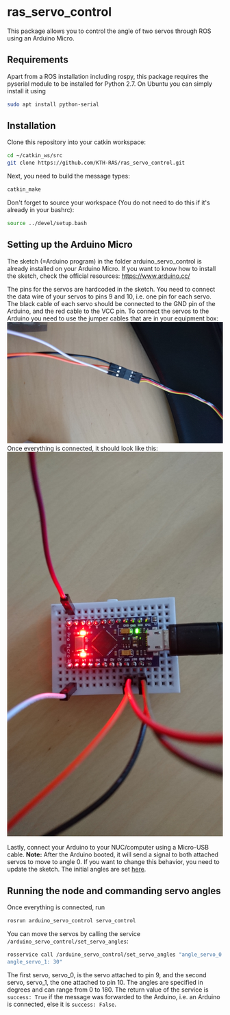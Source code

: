 # ras_servo_control
This package allows you to control the angle of two servos through ROS using an Arduino Micro.

## Requirements
Apart from a ROS installation including rospy, this package requires the pyserial module to be installed for Python 2.7. On Ubuntu you can simply install it using
```bash
sudo apt install python-serial
```

## Installation
Clone this repository into your catkin workspace:
```bash
cd ~/catkin_ws/src
git clone https://github.com/KTH-RAS/ras_servo_control.git
```
Next, you need to build the message types:
```bash
catkin_make
```
Don't forget to source your workspace (You do not need to do this if it's already in your bashrc):
```bash
source ../devel/setup.bash
```
## Setting up the Arduino Micro
The sketch (=Arduino program) in the folder arduino_servo_control is already installed on your Arduino Micro.
If you want to know how to install the sketch, check the official resources: https://www.arduino.cc/

The pins for the servos are hardcoded in the sketch. You need to connect the
data wire of your servos to pins 9 and 10, i.e. one pin for each servo. The black cable of each servo
should be connected to the GND pin of the Arduino, and the red cable to the VCC pin.
To connect the servos to the Arduino you need to use the jumper cables that are in your equipment box:
![How to connect a servo with jumper cables](https://github.com/KTH-RAS/ras_servo_control/blob/master/docs/DSC_1047.JPG)
Once everything is connected, it should look like this:
![Connecting servos to breadboard](https://github.com/KTH-RAS/ras_servo_control/blob/master/docs/DSC_1046.JPG)

Lastly, connect your Arduino to your NUC/computer using a Micro-USB cable. **Note:** After the Arduino booted, it will send a signal to both attached servos to move to angle 0. If you want to change this behavior, you need to update the sketch. The initial angles are set [here](https://github.com/KTH-RAS/ras_servo_control/blob/master/arduino_servo_control/arduino_servo_control.ino#L9).

## Running the node and commanding servo angles
Once everything is connected, run 
```bash
rosrun arduino_servo_control servo_control
```
You can move the servos by calling the service `/arduino_servo_control/set_servo_angles`:
```bash
rosservice call /arduino_servo_control/set_servo_angles "angle_servo_0: 90  
angle_servo_1: 30"
```
The first servo, servo_0, is the servo attached to pin 9, and the second servo, servo_1, the one attached to pin 10.
The angles are specified in degrees and can range from 0 to 180. The return value of the service is `success: True` if
the message was forwarded to the Arduino, i.e. an Arduino is connected, else it is `success: False`.
